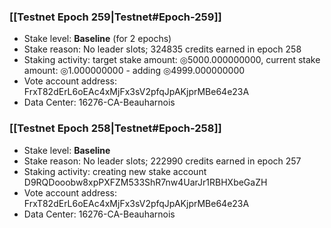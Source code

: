 ### [[Testnet Epoch 259|Testnet#Epoch-259]]
* Stake level: **Baseline** (for 2 epochs)
* Stake reason: No leader slots; 324835 credits earned in epoch 258
* Staking activity: target stake amount: ◎5000.000000000, current stake amount: ◎1.000000000 - adding ◎4999.000000000
* Vote account address: FrxT82dErL6oEAc4xMjFx3sV2pfqJpAKjprMBe64e23A
* Data Center: 16276-CA-Beauharnois
### [[Testnet Epoch 258|Testnet#Epoch-258]]
* Stake level: **Baseline**
* Stake reason: No leader slots; 222990 credits earned in epoch 257
* Staking activity: creating new stake account D9RQDooobw8xpPXFZM533ShR7nw4UarJr1RBHXbeGaZH
* Vote account address: FrxT82dErL6oEAc4xMjFx3sV2pfqJpAKjprMBe64e23A
* Data Center: 16276-CA-Beauharnois